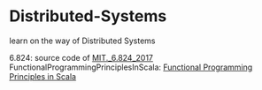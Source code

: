 # Distributed-Systems
learn on the way of Distributed Systems

6.824: source code of [MIT._6.824_2017](https://pdos.csail.mit.edu/6.824/)
FunctionalProgrammingPrinciplesInScala: [Functional Programming Principles in Scala
](https://www.coursera.org/learn/progfun1)

